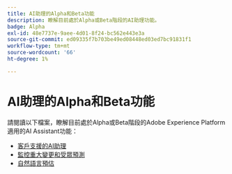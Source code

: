 ```yaml
---
title: AI助理的Alpha和Beta功能
description: 瞭解目前處於Alpha或Beta階段的AI助理功能。
badge: Alpha
exl-id: 48e7737e-9aee-4d01-8f24-bc562e443e3a
source-git-commit: ed09335f7b703be49ed08448ed03ed7bc91831f1
workflow-type: tm+mt
source-wordcount: '66'
ht-degree: 1%

---
```


# AI助理的Alpha和Beta功能

請閱讀以下檔案，瞭解目前處於Alpha或Beta階段的Adobe Experience Platform適用的AI Assistant功能：

* [客戶支援的AI助理](./customer-support.md)
* [監控重大變更和受眾預測](./audience-forecasting.md)
* [自然語言預估](./natural-language.md)

